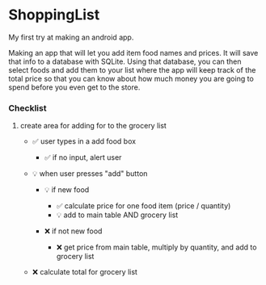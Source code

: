 # ShoppingList
My first try at making an android app.

Making an app that will let you add item food names and prices. It will save that info to a database with SQLite. Using that database, you can then select foods and add them to your list where the app will keep track of the total price so that you can know about how much money you are going to spend before you even get to the store.

### Checklist

1. create area for adding for to the grocery list
   * :white_check_mark: user types in a add food box
        * :white_check_mark: if no input, alert user

   * :bulb: when user presses "add" button
        * :bulb: if new food
           * :white_check_mark: calculate price for one food item (price / quantity)
           * :bulb: add to main table AND grocery list

        * :x: if not new food
           * :x: get price from main table, multiply by quantity, and add to grocery list
           
    * :x: calculate total for grocery list

